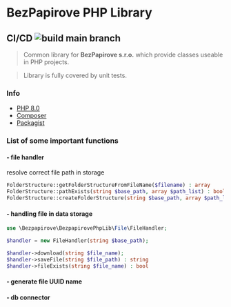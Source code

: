 # BezPapirove PHP Library

## CI/CD ![build main branch](https://github.com/BezPapirove/bezpapirove_php_lib/actions/workflows/php.yml/badge.svg?branch=main)

> Common library for **BezPapirove s.r.o.** which provide classes useable in PHP projects.  

> Library is fully covered by unit tests.


### Info
- [PHP 8.0](https://www.php.net/downloads)
- [Composer](https://getcomposer.org/download)
- [Packagist](https://packagist.org/packages/bezpapirove/bezpapirove_php_lib)

### List of some important functions 

#### - file handler

resolve correct file path in storage

```php
FolderStructure::getFolderStructureFromFileName($filename) : array
FolderStructure::pathExists(string $base_path, array $path_list) : bool
FolderStructure::createFolderStructure(string $base_path, array $path_list) : bool
```

#### - handling file in data storage

```php
use \Bezpapirove\BezpapirovePhpLib\File\FileHandler;

$handler = new FileHandler(string $base_path);

$handler->download(string $file_name);
$handler->saveFile(string $file_path) : string
$handler->fileExists(string $file_name) : bool
```

#### - generate file UUID name

#### - db connector
